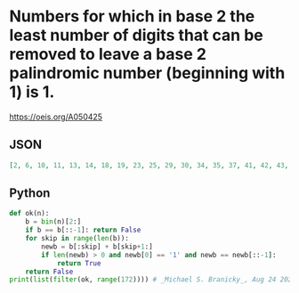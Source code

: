 # Numbers for which in base 2 the least number of digits that can be removed to leave a base 2 palindromic number \(beginning with 1\) is 1\.
https://oeis.org/A050425
## JSON
```JSON
[2, 6, 10, 11, 13, 14, 18, 19, 23, 25, 29, 30, 34, 35, 37, 41, 42, 43, 47, 49, 53, 54, 55, 59, 61, 62, 66, 67, 69, 77, 81, 83, 89, 90, 91, 95, 97, 101, 102, 103, 109, 111, 115, 123, 125, 126, 130, 131, 133, 137, 145, 146, 147, 149, 157, 161, 163, 169, 170, 171]
```
## Python
```Python
def ok(n):
    b = bin(n)[2:]
    if b == b[::-1]: return False
    for skip in range(len(b)):
        newb = b[:skip] + b[skip+1:]
        if len(newb) > 0 and newb[0] == '1' and newb == newb[::-1]:
            return True
    return False
print(list(filter(ok, range(172)))) # _Michael S. Branicky_, Aug 24 2021
```

